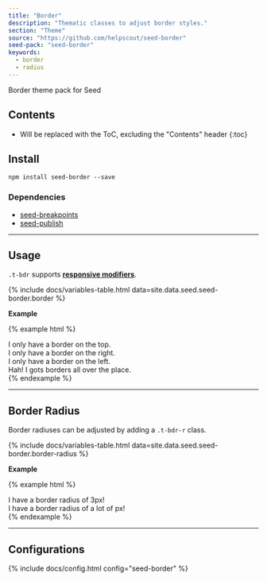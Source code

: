 ```yaml
---
title: "Border"
description: "Thematic classes to adjust border styles."
section: "Theme"
source: "https://github.com/helpscout/seed-border"
seed-pack: "seed-border"
keywords:
  - border
  - radius
---
```


Border theme pack for Seed

## Contents

* Will be replaced with the ToC, excluding the "Contents" header
{:toc}

## Install

```
npm install seed-border --save
```

### Dependencies

* [seed-breakpoints](/seed/packs/seed-breakpoints)
* [seed-publish](/seed/packs/seed-publish)



---


## Usage

`.t-bdr` supports **[responsive modifiers](/seed/packs/seed-breakpoints/#responsive-modifiers)**.

{% include docs/variables-table.html data=site.data.seed.seed-border.border %}

**Example**

{% example html %}
<div class="t-bdr-top u-pad-3 u-mrg-b-2">
  I only have a border on the top.
</div>
<div class="t-bdr-right u-pad-3 u-mrg-b-2">
  I only have a border on the right.
</div>
<div class="t-bdr-left u-pad-3 u-mrg-b-2">
  I only have a border on the left.
</div>
<div class="t-bdr">
  Hah! I gots borders all over the place.
</div>
{% endexample %}



---



## Border Radius

Border radiuses can be adjusted by adding a `.t-bdr-r` class.

{% include docs/variables-table.html data=site.data.seed.seed-border.border-radius %}

**Example**

{% example html %}
<div class="t-bdr-r-3 u-pad-3 t-bg-blue-200 u-mrg-b-2">
  I have a border radius of 3px!
</div>
<div class="t-bdr-r-pill u-pad-3 t-bg-green-200">
  I have a border radius of a lot of px!
</div>
{% endexample %}




---



## Configurations


{% include docs/config.html config="seed-border" %}
